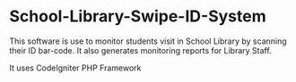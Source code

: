 # School-Library-Swipe-ID-System
This software is use to monitor students visit in School Library by scanning their ID bar-code. It also generates monitoring reports for Library Staff.

It uses CodeIgniter PHP Framework
